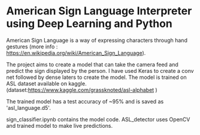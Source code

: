 # American Sign Language Interpreter using Deep Learning and Python
American Sign Language is a way of expressing characters through hand gestures
(more info : https://en.wikipedia.org/wiki/American_Sign_Language).

The project aims to create a model that can take the camera feed and predict the sign displayed by the person. I have used Keras to create a conv net followed by dense laters to create the model. The model is trained on ASL dataset available on kaggle.(dataset:https://www.kaggle.com/grassknoted/asl-alphabet )

The trained model has a test accuracy of ~95% and is saved as 'asl_language.d5'.

sign_classifier.ipynb contains the model code. ASL_detector uses OpenCV and trained model to make live predictions.
